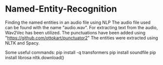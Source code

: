 # Named-Entity-Recognition
Finding the named entities in an audio file using NLP
The audio file used can be found with the name "audio.wav".
For extracting text from the audio, Wav2Vec has been utilized.
The punctuations have been added using "https://github.com/ottokart/punctuator2"
The entities were extracted using NLTK and Spacy.

Some useful commands:
pip install -q transformers
pip install soundfile 
pip install librosa 
nltk.download()
